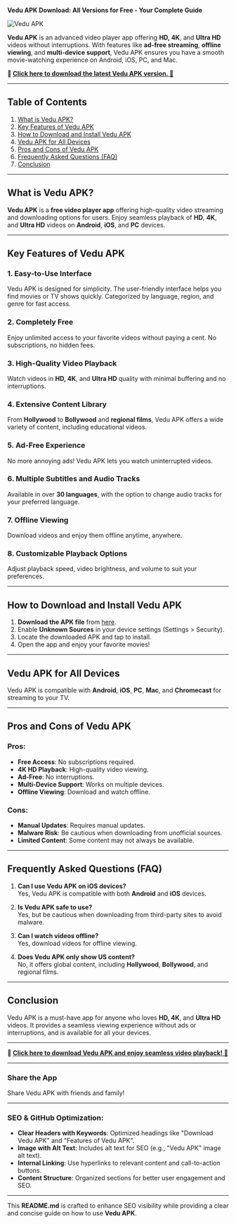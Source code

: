 **Vedu APK Download: All Versions for Free - Your Complete Guide**

![Vedu APK](https://avatars.githubusercontent.com/u/193245719?s=400&u=5e8e7ba8c1a0ffbe1787ccbc14e781ec95096306&v=4)

**Vedu APK** is an advanced video player app offering **HD, 4K**, and **Ultra HD** videos without interruptions. With features like **ad-free streaming**, **offline viewing**, and **multi-device support**, Vedu APK ensures you have a smooth movie-watching experience on Android, iOS, PC, and Mac.

**🔽 [Click here to download the latest Vedu APK version. 🔽](https://www.apkbros.com/vedu-apk-download-free-latest-v1-0-9-app-a-complete-guide/)**

---

## Table of Contents

1. [What is Vedu APK?](#what-is-vedu-apk)
2. [Key Features of Vedu APK](#key-features-of-vedu-apk)
3. [How to Download and Install Vedu APK](#how-to-download-and-install-vedu-apk)
4. [Vedu APK for All Devices](#vedu-apk-for-all-devices)
5. [Pros and Cons of Vedu APK](#pros-and-cons-of-vedu-apk)
6. [Frequently Asked Questions (FAQ)](#faq)
7. [Conclusion](#conclusion)

---

## What is Vedu APK?

**Vedu APK** is a **free video player app** offering high-quality video streaming and downloading options for users. Enjoy seamless playback of **HD**, **4K**, and **Ultra HD** videos on **Android**, **iOS**, and **PC** devices.

---

## Key Features of Vedu APK

### 1. Easy-to-Use Interface
Vedu APK is designed for simplicity. The user-friendly interface helps you find movies or TV shows quickly. Categorized by language, region, and genre for fast access.

### 2. **Completely Free**  
Enjoy unlimited access to your favorite videos without paying a cent. No subscriptions, no hidden fees.

### 3. **High-Quality Video Playback**  
Watch videos in **HD, 4K**, and **Ultra HD** quality with minimal buffering and no interruptions.

### 4. **Extensive Content Library**  
From **Hollywood** to **Bollywood** and **regional films**, Vedu APK offers a wide variety of content, including educational videos.

### 5. **Ad-Free Experience**  
No more annoying ads! Vedu APK lets you watch uninterrupted videos.

### 6. **Multiple Subtitles and Audio Tracks**  
Available in over **30 languages**, with the option to change audio tracks for your preferred language.

### 7. **Offline Viewing**  
Download videos and enjoy them offline anytime, anywhere.

### 8. **Customizable Playback Options**  
Adjust playback speed, video brightness, and volume to suit your preferences.

---

## How to Download and Install Vedu APK

1. **Download the APK file** from [here](https://www.apkbros.com/vedu-apk-download-free-latest-v1-0-9-app-a-complete-guide/).
2. Enable **Unknown Sources** in your device settings (Settings > Security).
3. Locate the downloaded APK and tap to install.
4. Open the app and enjoy your favorite movies!

---

## Vedu APK for All Devices

Vedu APK is compatible with **Android**, **iOS**, **PC**, **Mac**, and **Chromecast** for streaming to your TV.

---

## Pros and Cons of Vedu APK

### **Pros:**
- **Free Access**: No subscriptions required.
- **4K HD Playback**: High-quality video viewing.
- **Ad-Free**: No interruptions.
- **Multi-Device Support**: Works on multiple devices.
- **Offline Viewing**: Download and watch offline.

### **Cons:**
- **Manual Updates**: Requires manual updates.
- **Malware Risk**: Be cautious when downloading from unofficial sources.
- **Limited Content**: Some content may not always be available.

---

## Frequently Asked Questions (FAQ)

1. **Can I use Vedu APK on iOS devices?**  
Yes, Vedu APK is compatible with both **Android** and **iOS** devices.

2. **Is Vedu APK safe to use?**  
Yes, but be cautious when downloading from third-party sites to avoid malware.

3. **Can I watch videos offline?**  
Yes, download videos for offline viewing.

4. **Does Vedu APK only show US content?**  
No, it offers global content, including **Hollywood**, **Bollywood**, and regional films.

---

## Conclusion

Vedu APK is a must-have app for anyone who loves **HD, 4K**, and **Ultra HD** videos. It provides a seamless viewing experience without ads or interruptions, and is available for all your devices.

---

**🔽 [Click here to download Vedu APK and enjoy seamless video playback! 🔽](https://www.apkbros.com/vedu-apk-download-free-latest-v1-0-9-app-a-complete-guide/)**

---

### **Share the App**  
Share Vedu APK with friends and family!

---

### SEO & GitHub Optimization:

- **Clear Headers with Keywords**: Optimized headings like "Download Vedu APK" and "Features of Vedu APK".
- **Image with Alt Text**: Includes alt text for SEO (e.g., "Vedu APK" image alt text).
- **Internal Linking**: Use hyperlinks to relevant content and call-to-action buttons.
- **Content Structure**: Organized sections for better user engagement and SEO.

---

This **README.md** is crafted to enhance SEO visibility while providing a clear and concise guide on how to use **Vedu APK**.
